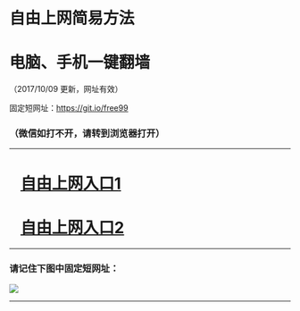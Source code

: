 ﻿# 自由上网简易方法

# 电脑、手机一键翻墙

（2017/10/09 更新，网址有效）

固定短网址：https://git.io/free99

### （微信如打不开，请转到浏览器打开）


***





# &nbsp;&nbsp; <a href="http://ft1168811551.fwq-tz-1001.info/fwqtz01.html?t=100900125518 " target="_blank">自由上网入口1</a>
# &nbsp;&nbsp; <a href="http://ft2786232577.fwq-tz-1002.info/fwqtz02.html?t=10090012503 " target="_blank">自由上网入口2</a>
***

### 请记住下图中固定短网址：

<img src="https://s3-us-west-2.amazonaws.com/fwq-1001/yjfq-20170905okok.png" /> 


***

